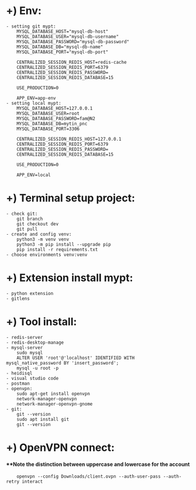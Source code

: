 # +) Env:
    - setting git mypt:
        MYSQL_DATABASE_HOST="mysql-db-host"
        MYSQL_DATABASE_USER="mysql-db-username"
        MYSQL_DATABASE_PASSWORD="mysql-db-password"
        MYSQL_DATABASE_DB="mysql-db-name"
        MYSQL_DATABASE_PORT="mysql-db-port"

        CENTRALIZED_SESSION_REDIS_HOST=redis-cache
        CENTRALIZED_SESSION_REDIS_PORT=6379
        CENTRALIZED_SESSION_REDIS_PASSWORD=
        CENTRALIZED_SESSION_REDIS_DATABASE=15

        USE_PRODUCTION=0

        APP_ENV=app-env
    - setting local mypt:
        MYSQL_DATABASE_HOST=127.0.0.1
        MYSQL_DATABASE_USER=root
        MYSQL_DATABASE_PASSWORD=fam@N2
        MYSQL_DATABASE_DB=mytin_pnc
        MYSQL_DATABASE_PORT=3306

        CENTRALIZED_SESSION_REDIS_HOST=127.0.0.1
        CENTRALIZED_SESSION_REDIS_PORT=6379
        CENTRALIZED_SESSION_REDIS_PASSWORD=
        CENTRALIZED_SESSION_REDIS_DATABASE=15

        USE_PRODUCTION=0

        APP_ENV=local

# +) Terminal setup project:
    - check git:
        git branch
        git checkout dev
        git pull
    - create and config venv:
        python3 -m venv venv
        python3 -m pip install --upgrade pip
        pip install -r requirements.txt
    - choose environments venv:venv

# +) Extension install mypt:
    - python extension
    - gitlens

# +) Tool install:
    - redis-server
    - redis-desktop-manage
    - mysql-server
        sudo mysql
        ALTER USER 'root'@'localhost' IDENTIFIED WITH mysql_native_password BY 'insert_password';
        mysql -u root -p
    - heidisql
    - visual studio code
    - postman
    - openvpn:
        sudo apt-get install openvpn
        network-manager-openvpn
        network-manager-openvpn-gnome
    - git:
        git --version
        sudo apt install git
        git --version
        
# +) OpenVPN connect:
#### **Note the distinction between uppercase and lowercase for the account
        openvpn --config Downloads/client.ovpn --auth-user-pass --auth-retry interact
